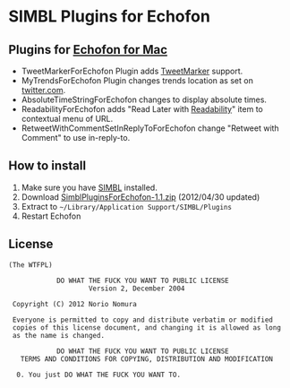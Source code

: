SIMBL Plugins for Echofon
====================================
Plugins for [Echofon for Mac](http://www.echofon.com/twitter/mac)
------- 
- TweetMarkerForEchofon Plugin
adds [TweetMarker](http://tweetmarker.net/) support.
- MyTrendsForEchofon Plugin changes trends location as set on [twitter.com](https://twitter.com).
- AbsoluteTimeStringForEchofon changes to display absolute times.
- ReadabilityForEchofon adds "Read Later with [Readability](http://www.readability.com)" item to contextual menu of URL.
- RetweetWithCommentSetInReplyToForEchofon change "Retweet with Comment" to use in-reply-to.

How to install
--------------
1. Make sure you have [SIMBL](http://www.culater.net/software/SIMBL/SIMBL.php) installed.
2. Download [SimblPluginsForEchofon-1.1.zip](http://github.com/downloads/norio-nomura/SimblPluginsForEchofon/SimblPluginsForEchofon-1.1.zip) (2012/04/30 updated)
3. Extract to `~/Library/Application Support/SIMBL/Plugins`
4. Restart Echofon

License
-------
	(The WTFPL)
	
	            DO WHAT THE FUCK YOU WANT TO PUBLIC LICENSE
	                    Version 2, December 2004
	
	 Copyright (C) 2012 Norio Nomura
	
	 Everyone is permitted to copy and distribute verbatim or modified
	 copies of this license document, and changing it is allowed as long
	 as the name is changed.
	
	            DO WHAT THE FUCK YOU WANT TO PUBLIC LICENSE
	   TERMS AND CONDITIONS FOR COPYING, DISTRIBUTION AND MODIFICATION
	
	  0. You just DO WHAT THE FUCK YOU WANT TO.
